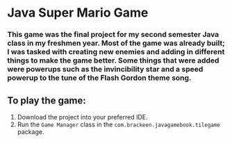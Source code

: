 # Java Super Mario Game

### This game was the final project for my second semester Java class in my freshmen year. Most of the game was already built; I was tasked with creating new enemies and adding in different things to make the game better. Some things that were added were powerups such as the invincibility star and a speed powerup to the tune of the Flash Gordon theme song. 

## To play the game:
1. Download the project into your preferred IDE. 
2. Run the ```Game Manager``` class in the ```com.brackeen.javagamebook.tilegame``` package.
